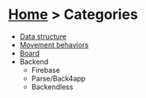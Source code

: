 # [Home](index.html) > Categories

- [Data structure](datastructure.index.html)
- [Movement behaviors](movement.index.html)
- [Board](board.index.html)
- Backend
  - Firebase
  - Parse/Back4app
  - Backendless